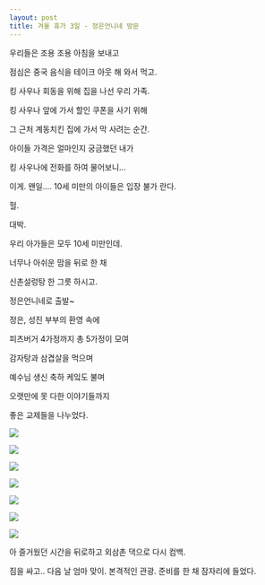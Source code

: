 ```yaml
---
layout: post
title: 겨울 휴가 3일 - 정은언니네 방문
---
```


우리들은 조용 조용 아침을 보내고

점심은 중국 음식을 테이크 아웃 해 와서 먹고.

킹 사우나 회동을 위해 집을 나선 우리 가족.


킹 사우나 앞에 가서 할인 쿠폰을 사기 위해

그 근처 계동치킨 집에 가서 막 사려는 순간.

아이들 가격은 얼마인지 궁금했던 내가

킹 사우나에 전화를 하여 물어보니...

이게. 왠일.... 10세 미만의 아이들은 입장 불가 란다.

헐.

대박.


우리 아가들은 모두 10세 미만인데.

너무나 아쉬운 맘을 뒤로 한 채

신촌설렁탕 한 그릇 하시고.


정은언니네로 출발~


정은, 성진 부부의 환영 속에

피츠버거 4가정까지 총 5가정이 모여

감자탕과 삼겹살을 먹으며

예수님 생신 축하 케잌도 불며

오랫만에 못 다한 이야기들까지

좋은 교제들을 나누었다.


![](http://2.bp.blogspot.com/-HetOOGKIotI/VKy2jeoytII/AAAAAAAAFlI/Cp4tZ946eZ8/s1600/10838155_802111613187776_1196055419135199507_o.jpg)



![](http://4.bp.blogspot.com/-nGdaqb45BGc/VKy2jZlc2-I/AAAAAAAAFlM/sVL_W2CAxGg/s1600/10860892_802111593187778_233463447168435006_o.jpg)



![](http://4.bp.blogspot.com/-jgOxG0w5lQw/VKy2kS1dHjI/AAAAAAAAFlg/XK_mO_8IusQ/s1600/10872995_802111563187781_4398086811227324563_o.jpg)



![](http://4.bp.blogspot.com/-kTG2D2Pr1IQ/VKy2lraaXiI/AAAAAAAAFl0/jd4RxnjNvpU/s1600/10869471_802111569854447_1790877976272726045_o.jpg)



![](http://2.bp.blogspot.com/-lDUATOtxBI0/VKy2krrCgvI/AAAAAAAAFlY/7sKsAu6veck/s1600/10873484_802111489854455_7016391598005605363_o.jpg)



![](http://1.bp.blogspot.com/-mU6z63_Uay8/VKy2lRK1nnI/AAAAAAAAFls/tH119X_Ghe0/s1600/10887330_802111553187782_7525209956478502750_o.jpg)



![](http://3.bp.blogspot.com/-U47bvX0D9b8/VKy2lg7WEgI/AAAAAAAAFlw/rGfbEImrQlo/s1600/10900013_802111549854449_876485397810729801_o.jpg)




아 즐거웠던 시간을 뒤로하고 외삼촌 댁으로 다시 컴백.


짐을 싸고.. 다음 날 엄마 맞이. 본격적인 관광. 준비를 한 채 잠자리에 들었다.





